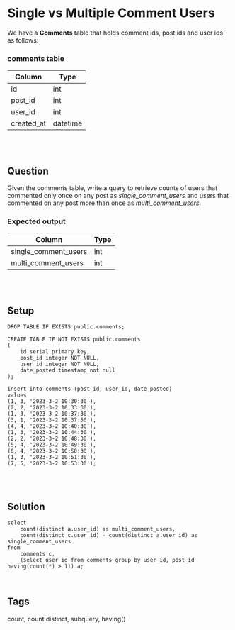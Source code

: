 # Single vs Multiple Comment Users
We have a **Comments** table that holds comment ids, post ids and user ids as follows:

### comments table
| Column     | Type     |
|------------|----------|
| id         | int      |
| post_id    | int      |
| user_id    | int      |
 | created_at | datetime |

<br><br>

## Question
Given the comments table, write a query to retrieve counts of users that commented only once on 
any post as *single_comment_users* and users that commented on any post more than once 
as *multi_comment_users*.

### Expected output
| Column               | Type |
|----------------------|------|
| single_comment_users | int  |
| multi_comment_users  | int  |


<br><br>

## Setup
```postgresql
DROP TABLE IF EXISTS public.comments;

CREATE TABLE IF NOT EXISTS public.comments
(
    id serial primary key,
    post_id integer NOT NULL,
    user_id integer NOT NULL,
	date_posted timestamp not null
);

insert into comments (post_id, user_id, date_posted)
values
(1, 3, '2023-3-2 10:30:30'),
(2, 2, '2023-3-2 10:33:30'),
(1, 3, '2023-3-2 10:37:30'),
(3, 1, '2023-3-2 10:37:50'),
(4, 4, '2023-3-2 10:40:30'),
(1, 3, '2023-3-2 10:44:30'),
(2, 2, '2023-3-2 10:48:30'),
(5, 4, '2023-3-2 10:49:30'),
(6, 4, '2023-3-2 10:50:30'),
(1, 3, '2023-3-2 10:51:30'),
(7, 5, '2023-3-2 10:53:30');
```

<br><br>

## Solution
```postgresql
select 
	count(distinct a.user_id) as multi_comment_users, 
	count(distinct c.user_id) - count(distinct a.user_id) as single_comment_users 
from 
	comments c,
	(select user_id from comments group by user_id, post_id having(count(*) > 1)) a;
```
<br>  

## Tags
count, count distinct, subquery, having()
